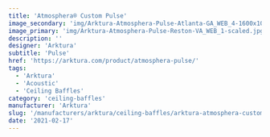 ```yaml
---
title: 'Atmosphera® Custom Pulse'
image_secondary: 'img/Arktura-Atmosphera-Pulse-Atlanta-GA_WEB_4-1600x1078.jpg'
image_primary: 'img/Arktura-Atmosphera-Pulse-Reston-VA_WEB_1-scaled.jpg'
description: ''
designer: 'Arktura'
subtitle: 'Pulse'
href: 'https://arktura.com/product/atmosphera-pulse/'
tags:
  - 'Arktura'
  - 'Acoustic'
  - 'Ceiling Baffles'
category: 'ceiling-baffles'
manufacturer: 'Arktura'
slug: '/manufacturers/arktura/ceiling-baffles/arktura-atmosphera-custom-pulse'
date: '2021-02-17'
---
```

